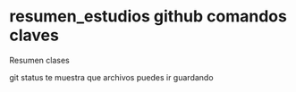 # resumen_estudios github comandos claves
Resumen clases 

git status  te muestra que archivos puedes ir guardando